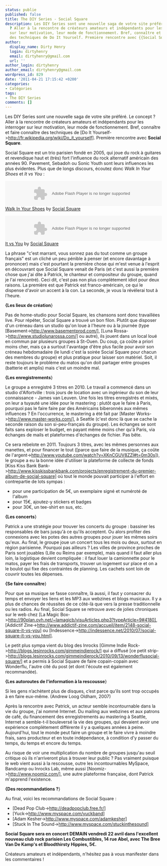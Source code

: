 ```yaml
---
status: publie
published: false
title: The DIY Series - Social Square
description: Les DIY Series sont une nouvelle saga de votre site préféré. Le concept
  ? Aller à la rencontre de créateurs amateurs et indépendants pour les interroger
  sur leur motivation, leur mode de fonctionnement. Bref, connaître et faire connaître
  des techniques de Do It Yourself. Première rencontre avec {{Social Square}}.
author:
  display_name: Dirty Henry
  login: dirtyhenry
  email: dirtyhenry@gmail.com
  url: ''
author_login: dirtyhenry
author_email: dirtyhenry@gmail.com
wordpress_id: 829
date: '2011-04-21 17:15:42 +0200'
categories:
- Catégories
tags:
- The DIY Series
comments: []
---
```

Les DIY Series sont une nouvelle saga de votre site préféré. Le concept ? Aller à la rencontre de créateurs amateurs et indépendants pour les interroger sur leur motivation, leur mode de fonctionnement. Bref, connaître et faire connaître des techniques de [Do It Yourself->http://fr.wikipedia.org/wiki/Do_it_yourself]. Première rencontre avec __Social Square__.

Social Square est un trio parisien fondé en 2005, qui joue du rock à guitares et revendique haut et (très) fort l'influence du rock alternatif américain des années 90. Pavement, Sebadoh ou Sonic Youth sont leurs influences les plus évidentes. Plus que de longs discours, écoutez donc *Walk In Your Shoes* et *It vs You* :

<object height="81" width="100%"> <param name="movie" value="https://player.soundcloud.com/player.swf?url=http%3A%2F%2Fapi.soundcloud.com%2Ftracks%2F16583964"></param> <param name="allowscriptaccess" value="always"></param> <embed allowscriptaccess="always" height="81" src="https://player.soundcloud.com/player.swf?url=http%3A%2F%2Fapi.soundcloud.com%2Ftracks%2F16583964" type="application/x-shockwave-flash" width="100%"></embed> </object>  <span><a href="http://soundcloud.com/social-square/walk-in-your-shoes">Walk In Your Shoes</a> by <a href="http://soundcloud.com/social-square">Social Square</a></span> 

<object height="81" width="100%"> <param name="movie" value="https://player.soundcloud.com/player.swf?url=http%3A%2F%2Fapi.soundcloud.com%2Ftracks%2F16583960"></param> <param name="allowscriptaccess" value="always"></param> <embed allowscriptaccess="always" height="81" src="https://player.soundcloud.com/player.swf?url=http%3A%2F%2Fapi.soundcloud.com%2Ftracks%2F16583960" type="application/x-shockwave-flash" width="100%"></embed> </object>  <span><a href="http://soundcloud.com/social-square/it-vs-you">It vs You</a> by <a href="http://soundcloud.com/social-square">Social Square</a></span> 

La phrase "c'est marrant, vous sonnez pas du tout comme un groupe français" est un cliché un peu pénible à penser (et encore davantage à prononcer) mais c'est pourtant la première chose qui m'est venue à l'esprit en découvrant que Social Square venait de Paris (et c'est aussi la première chose que j'ai dite à Patrick, le chanteur et compositeur du groupe, quand je l'ai rencontré). Ceci dit, c'est pas non plus complètement idiot pour deux raisons. La première est que Patrick est franco-américain, ce qui le dispense d'avoir un accent à la con. La seconde, je vous la révélerai tout à l'heure.

__{Les lieux de création__}

Pas de home-studio pour Social Square, les chansons sont donc travaillées live. Pour répéter, Social Square a trouvé un bon filon. Plutôt que disposer d'un créneau dans un studio qu'on loue à l'heure ou à la journée (type [Basement->http://www.basementprod.com/], [Luna Rossa->http://www.studiolunarossa.com/] ou autre), ils jouent dans un local loué en commun par plusieurs groupes à St-Ouen. Du coup, ça coûte a priori moins cher, mais ça a surtout l'avantage d'être plus facile pour avoir son créneau hebdomadaire (le lundi c'est la soirée Social Square pour chacun des membres du groupe) et plus pratique pour laisser son matériel. Soit, il reste toujours le problème du matos qu'on doit partager entre groupes (batterie et amplis) mais c'est un moindre mal. 

__{Les enregistrements__}

Le groupe a enregistré 3 titres en 2010. Le travail a commencé dans un studio d'Alfortville : trois jours de location avec un ingénieur du son de leur connaissance - James van Leuven. Une fois les titres enregistrés et mixés, on leur a tuyauté une idée pour le mastering : plutôt que le faire à Paris, pourquoi pas le faire faire par des Américains biberonnés aux mêmes influences ? En l'occurrence, le mastering a été fait par [Master Works->http://www.master-works.com/], à Seattle (c'est donc là que se cache la seconde raison du son si-peu-français du groupe). Les échanges se sont faits sans exploser le budget, en payant même moins cher qu'à Paris, via échanges de mails et plateformes d'échanges de fichier. Pas bête.

Ce sera rebelote en 2011. Toujours 3 titres, avec les mêmes personnes aux manettes, et pour financer le tout ([parce que faire de la musique, ça coûte de l'argent->http://www.youtube.com/watch?v=XKnCGUV8ZZI#t=0m30s]), le groupe a eu la bonne idée d'utiliser la plateforme de collecte de fonds [Kiss Kiss Bank Bank->http://www.kisskissbankbank.com/projects/enregistrement-du-premier-album-de-social-square] où tout le monde pouvait participer à l'effort en contrepartie de lots sympas :
- pour une participation de 5€, un exemplaire signé et numéroté de l'album
- pour 15€, ajoutez-y stickers et badges
- pour 30€, un tee-shirt en sus, 
etc.

__{Les concerts__}

Patrick a une stratégie pour trouver les concerts du groupe : bassiner les responsables de bars jusqu'à ce qu'ils acceptent. Ou alors profiter des connexions avec les potes des autres groupes pour jouer les mêmes soirs qu'eux. Au final, le groupe joue un concert tous les mois ou deux, surtout en région parisienne. Pourquoi pas ailleurs ? Les villes de province proches de Paris sont jouables (Lille ou Reims par exemple), mais quand il faut aller plus loin, la logistique devient compliquée : il faut louer la camionnette pour le matos, payer les frais de transports, trouver un logement sur place et on a le boulot qui fixe des contraintes de planning. Les cachets sont loin de couvrir toutes les dépenses.

__{Se faire connaître__}

Pour que sa musique se fasse connaître, là aussi, il faut y consacrer du temps et envoyer les liens et les MP3 aux webzines et blogs musicaux. Il y a plus de chances de réussites de ce côté-là que vers la presse traditionnelle ou les radios. Au final, Social Square se retrouve avec de jolies chroniques sur le web chez [La Magic Box->http://90plan.ovh.net/~lamagicb/visuArticles.php3?typeArticle=9#4180], [Addictif Zine->http://www.addictif-zine.com/accueil/item/2148-social-square-it-vs-you] ou [Indessence->http://indessence.net/2010/07/social-square-it-vs-you.html].

Le petit plus sympa vient du blog des Inrocks [Gimme Indie Rock->http://blogs.lesinrocks.com/gimmeindierock/] qui a diffusé [ce petit strip->http://blogs.lesinrocks.com/gimmeindierock/2010/09/13/wonderflusocial-square/] et a permis à Social Square de faire copain-copain avec Wonderflu, l'autre cité du post (et dont l'écoute est également recommandée).

__{Les autoroutes de l'information à la rescousse__}

<quote>
Si les gens n’achètent plus de disques, c’est parce qu’ils sont trop occupés à en faire eux-même. (Andrew Loog Oldham, 2007)
</quote>

Après la rencontre avec Patrick, un acteur semble incontournable dans la vie du groupe, j'ai nommé Internet. Du mailing aux webzines et aux patrons de café, du financement des enregistrements au mastering à Seattle, Internet a semble-t-il bouleversé la vie des groupes, qui devaient avoir une expérience complètement différente il y a quelques années à peine. Aujourd'hui, tout le monde peut faire un groupe et le faire vivre à moindre frais, sans producteur et en toute indépendance, à condition d'y passer du temps, du temps et encore du temps. 

Au risque de voir une multiplication du nombre de groupes jusqu'au seuil critique où ils n'arriveront plus à trouver leur public ? Pas vraiment puisque le web vient aussi à la rescousse, outre les incontournables MySpace, Bandcamp ou Inrocks Lab, même aussi [Noomiz->http://www.noomiz.com/], une autre plateforme française, dont Patrick m'apprend l'existence.

__{Des recommandations ?__}

Au final, voici les recommandations de Social Square :
- [Dead Pop Club->http://deadpopclub.free.fr/]
- [Yuck->http://www.myspace.com/yuckband]
- [Adam Kesher->http://www.myspace.com/adamkesher]
- [Stuck In The Sound->http://www.myspace.com/stuckinthesound]

__Social Square sera en concert DEMAIN vendredi 22 avril dans l'excellent nouveau club rock parisien Les Combustibles, 14 rue Abel, avec The Bree Van De Kamp's et Bloodthirsty Hippies, 5€.__

Créateurs amateurs et indépendants, n'hésitez pas à vous manifester dans les commentaires !
